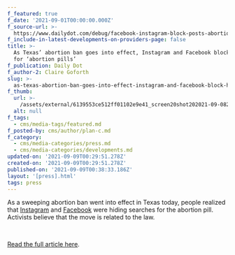 ```yaml
---
f_featured: true
f_date: '2021-09-01T00:00:00.000Z'
f_source-url: >-
  https://www.dailydot.com/debug/facebook-instagram-block-posts-abortion-pills-texas-law/
f_include-in-latest-developments-on-providers-page: false
title: >-
  As Texas’ abortion ban goes into effect, Instagram and Facebook block hashtags
  for ‘abortion pills’
f_publication: Daily Dot
f_author-2: Claire Goforth
slug: >-
  as-texas-abortion-ban-goes-into-effect-instagram-and-facebook-block-hashtags-for-abortion-pills
f_thumb:
  url: >-
    /assets/external/6139553ce512ff01102e9e41_screen20shot202021-09-0820at206.32.31%20PM.png
  alt: null
f_tags:
  - cms/media-tags/featured.md
f_posted-by: cms/author/plan-c.md
f_category:
  - cms/media-categories/press.md
  - cms/media-categories/developments.md
updated-on: '2021-09-09T00:29:51.278Z'
created-on: '2021-09-09T00:29:51.278Z'
published-on: '2021-09-09T00:38:33.186Z'
layout: '[press].html'
tags: press
---
```


As a sweeping abortion ban went into effect in Texas today, people realized that [Instagram](https://www.dailydot.com/tags/instagram/) and [Facebook](https://www.dailydot.com/tags/facebook/) were hiding searches for the abortion pill. Activists believe that the move is related to the law.

‍

[Read the full article here](https://www.dailydot.com/debug/facebook-instagram-block-posts-abortion-pills-texas-law/).
